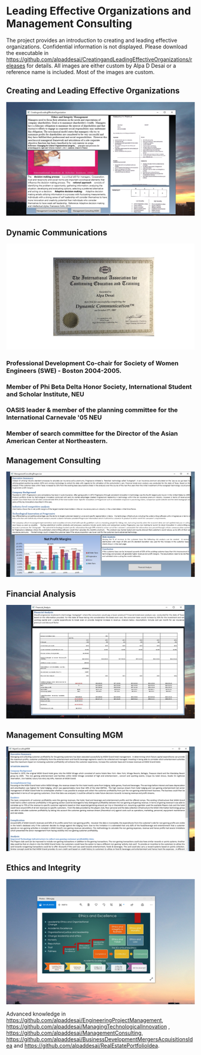 #  Leading Effective Organizations and Management Consulting

The project provides an introduction to creating and leading effective organizations. Confidential information is not displayed. Please download the executable in https://github.com/alpaddesai/CreatingandLeadingEffectiveOrganizations/releases for details. All images are either custom by Alpa D Desai or a reference name is included. Most of the images are custom. 

## Creating and Leading Effective Organizations
![image](Ethics.png)

## Dynamic Communications
![image](DynamicCommunicationsI.jpg)

### Professional Development Co-chair for Society of Women Engineers (SWE) - Boston 2004-2005.
### Member of Phi Beta Delta Honor Society, International Student and Scholar Institute, NEU
### OASIS leader & member of the planning committee for the International Carnevale '05 NEU
### Member of search committee for the Director of the Asian American Center at Northeastern.

## Management Consulting
![image](mgmtconsultingprogressive.png)

## Financial Analysis
![image](FinancialAnalysis.png)

## Management Consulting MGM
![image](mgmtconsultingMGM.png)

## Ethics and Integrity
![image](EthicsandExcellence.png)

Advanced knowledge in https://github.com/alpaddesai/EngineeringProjectManagement,  https://github.com/alpaddesai/ManagingTechnologicalInnovation ,
https://github.com/alpaddesai/ManagementConsulting, https://github.com/alpaddesai/BusinessDevelopmentMergersAcquisitionsIdea and https://github.com/alpaddesai/RealEstatePortfolioIdea.

